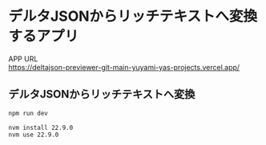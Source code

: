 # デルタJSONからリッチテキストへ変換するアプリ

APP URL<br>
https://deltajson-previewer-git-main-yuyami-yas-projects.vercel.app/

## デルタJSONからリッチテキストへ変換

```bash
npm run dev
```

```
nvm install 22.9.0
nvm use 22.9.0
```

